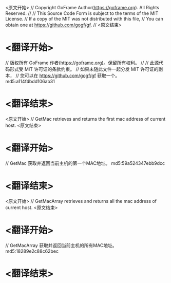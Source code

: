 
<原文开始>
// Copyright GoFrame Author(https://goframe.org). All Rights Reserved.
//
// This Source Code Form is subject to the terms of the MIT License.
// If a copy of the MIT was not distributed with this file,
// You can obtain one at https://github.com/gogf/gf.
//
<原文结束>

# <翻译开始>
// 版权所有 GoFrame 作者(https://goframe.org)。保留所有权利。
//
// 此源代码形式受 MIT 许可证的条款约束。
// 如果未随此文件一起分发 MIT 许可证的副本，
// 您可以在 https://github.com/gogf/gf 获取一个。 md5:a114f4bdd106ab31
# <翻译结束>


<原文开始>
// GetMac retrieves and returns the first mac address of current host.
<原文结束>

# <翻译开始>
// GetMac 获取并返回当前主机的第一个MAC地址。 md5:59a524347ebb9dcc
# <翻译结束>


<原文开始>
// GetMacArray retrieves and returns all the mac address of current host.
<原文结束>

# <翻译开始>
// GetMacArray 获取并返回当前主机的所有MAC地址。 md5:18289e2c88c62bec
# <翻译结束>

